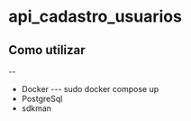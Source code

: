 ﻿# api_cadastro_usuarios

## Como utilizar

--

- Docker
---  sudo docker compose up
- PostgreSql
- sdkman
